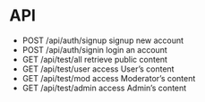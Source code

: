 # API
- POST /api/auth/signup	signup new account
- POST /api/auth/signin	login an account
- GET	 /api/test/all	    retrieve public content
- GET	 /api/test/user	    access User’s content
- GET  /api/test/mod	    access Moderator’s content
- GET	 /api/test/admin	access Admin’s content